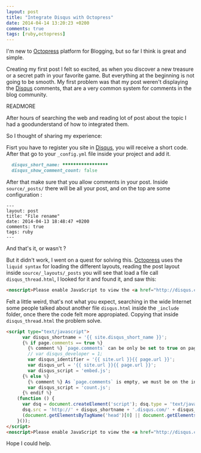 ```yaml
---
layout: post
title: "Integrate Disqus with Octopress"
date: 2014-04-14 13:20:23 +0200
comments: true
tags: [ruby,octopress]
---
```


I'm new to [Octopress](http://octopress.org/) platform for Blogging, but so far I think is great and simple.

Creating my first post I felt so excited, as when you discover a new treasure or a secret path in your favorite game. But everything at the beginning is not going to be smooth.
My first problem was that my post weren't displaying the [Disqus](https://disqus.com/) comments, that are a very common system for comments in the blog community.

READMORE

After hours of searching the web and reading lot of post about the topic I had a goodunderstand of how to integrated them.

So I thought of sharing my experience:

Fisrt you have to register you site in [Disqus](https://disqus.com/), you will receive a short code. After that go to your `_config.yml` file inside your project and add it.

```ruby
  disqus_short_name: *****************
  disqus_show_comment_count: false
```

After that make sure that you allow comments in your post. Inside `source/_posts/` there will be all your post, and on the top are some configuration :

```
---
layout: post
title: "File rename"
date: 2014-04-13 18:48:47 +0200
comments: true
tags: ruby
---
```

And that's it, or wasn't ?

But it didn't work, I went on a quest for solving this.
[Octopress](http://octopress.org/) uses the `liquid syntax` for loading the different layouts, reading the post layout inside `source/_layouts/_posts` you will see that load a file call `disqus_thread.html`,
I looked for it and found it, and saw this:
```html
<noscript>Please enable JavaScript to view the <a href="http://disqus.com/?ref_noscript">comments powered by Disqus.</a></noscript>
```
Felt a little weird, that's not what you expect, searching in the wide Internet some people talked about another file `disqus.html` inside the `_include` folder,
once there the code felt more appropiated. Copying that inside `disqus_thread.html`
the problem solve.

```html
<script type="text/javascript">
      var disqus_shortname = '{{ site.disqus_short_name }}';
      {% if page.comments == true %}
        {% comment %} `page.comments` can be only be set to true on pages/posts, so we embed the comments here. {% endcomment %}
        // var disqus_developer = 1;
        var disqus_identifier = '{{ site.url }}{{ page.url }}';
        var disqus_url = '{{ site.url }}{{ page.url }}';
        var disqus_script = 'embed.js';
      {% else %}
        {% comment %} As `page.comments` is empty, we must be on the index page. {% endcomment %}
        var disqus_script = 'count.js';
      {% endif %}
    (function () {
      var dsq = document.createElement('script'); dsq.type = 'text/javascript'; dsq.async = true;
      dsq.src = 'http://' + disqus_shortname + '.disqus.com/' + disqus_script;
      (document.getElementsByTagName('head')[0] || document.getElementsByTagName('body')[0]).appendChild(dsq);
    }());
</script>
<noscript>Please enable JavaScript to view the <a href="http://disqus.com/?ref_noscript">comments powered by Disqus.</a></noscript>

```

Hope I could help.
